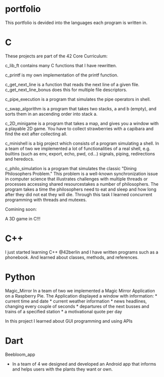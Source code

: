 # portfolio

This portfolio is devided into the languages each program is written in.

# C

These projects are part of the 42 Core Curriculum:

c_lib_ft contains many C functions that I have rewritten.

c_printf is my own implementation of the printf function.

c_get_next_line is a function that reads the next line of a given file.
c_get_next_line_bonus does this for multiple file descriptors.

c_pipe_execution is a program that simulates the pipe operators in shell.

c_swap_algorithm is a program that takes two stacks, a and b (empty), and sorts them in an ascending order into stack a.

c_2D_minigame is a program that takes a map, and gives you a window with a playable 2D game. You have to collect strawberries with a capibara and find the exit after collecting all.

c_minishell is a big project which consists of a program simulating a shell. In a team of two we implemented a lot of functionalities of a real shell, e.g. builtins (such as env, export, echo, pwd, cd...) signals, piping, redirections and heredocs.

c_philo_simulation is a program that simulates the classic "Dining Philosophers Problem." This problem is a well-known synchronization issue in computer science that illustrates challenges with multiple threads or processes accessing shared resourcestakes a number of philosophers. The program takes a time the philosophers need to eat and sleep and how long after they did not eat they will die. Through this task I learned concurrent programming with threads and mutexes.

Comining soon:

A 3D game in C!!!

# C++

I just started learning C++ @42berlin and I have written programs such as a phonebook. And learned about classes, methods, and references.

# Python

Magic_Mirror
    In a team of two we implemented a Magic Mirror Application on a Raspberry Pie.
    The Application displayed a window with information:
    * current time and date
    * current weather information
    * news headlines, changing every couple of seconds
    * departures of the next busses and trains of a specified station
    * a motivational quote per day

In this project I learned about GUI programming and using APIs

# Dart

Beebloom_app
* In a team of 4 we designed and developed an Android app that informs and helps users with the plants they want or own.
